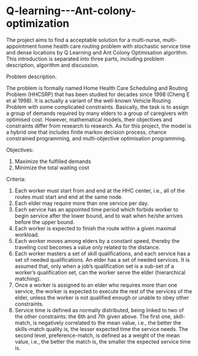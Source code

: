 # Q-learning---Ant-colony-optimization
The project aims to find a acceptable solution for a multi-nurse, multi-appointment home health care routing problem with stochastic service time and dense locations by Q Learning and Ant Colony Optimisation algorithm. This introduction is separated into three parts, including problem description, algorithm and discussion.

Problem description.

The problem is formally named Home Health Care Scheduling and Routing Problem (HHCSRP) that has been studied for decades since 1998 (Cheng E et al 1998). It is actually a variant of the well-known Vehicle Routing Problem with some complicated constraints. Basically, the task is to assign a group of demands required by many elders to a group of caregivers with optimised cost. However, mathematical models, their objectives and constraints differ from research to research. As for this project, the model is a hybrid one that includes finite markov decision process, chance constrained programming, and multi-objective optimisation programming.

Objectives:
1. Maximize the fulfilled demands
2. Minimize the total waiting cost

Criteria:
1. Each worker must start from and end at the HHC center, i.e., all of the routes must start and end at the same node.
2. Each elder may require more than one service per day.
3. Each service has an appointed time period which forbids worker to begin service after the lower bound, and to wait when he/she arrives before the upper bound.
4. Each worker is expected to finish the route within a given maximal workload.
5. Each worker moves among elders by a constant speed, thereby the traveling cost becomes a value only related to the distance.
6. Each worker masters a set of skill qualifications, and each service has a set of needed qualifications. An elder has a set of needed services. It is assumed that, only when a job’s qualification set is a sub-set of a worker’s qualification set, can the worker serve the elder (hierarchical matching).
7. Once a worker is assigned to an elder who requires more than one service, the worker is expected to execute the rest of the services of the elder, unless the worker is not qualified enough or unable to obey other constraints.
8. Service time is defined as normally distributed, being linked to two of the other constraints: the 6th and 7th given above. The first one, skill-match, is negatively correlated to the mean value, i.e., the better the skills-match quality is, the lesser expected time the service needs. The second level, preference-match, is defined as a weight of the mean value, i.e., the better the match is, the smaller the expected service time is.

